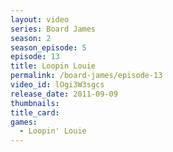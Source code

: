 ```yaml
---
layout: video
series: Board James
season: 2
season_episode: 5
episode: 13
title: Loopin Louie
permalink: /board-james/episode-13
video_id: lOgi3W3sgcs
release_date: 2011-09-09
thumbnails:
title_card: 
games:
  - Loopin' Louie  
---
```


